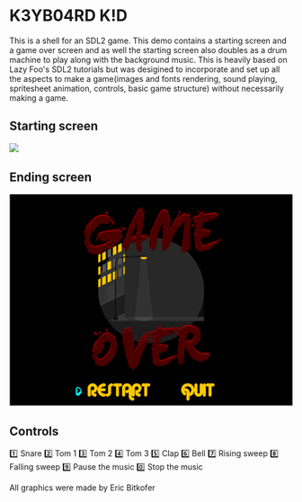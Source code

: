 # K3YB04RD K!D

This is a shell for an SDL2 game. This demo contains a starting screen and a game over screen and as well the starting screen also doubles as a drum machine to play along with the background music. This is heavily based on Lazy Foo's SDL2 tutorials but was desigined to incorporate and set up all the aspects to make a game(images and fonts rendering, sound playing, spritesheet animation, controls, basic game structure) without necessarily making a game.

## Starting screen
![](readme/keyboard-kid-001.gif)


## Ending screen
![](readme/keyboard-kid-002.gif)

## Controls
:one: Snare
:two: Tom 1
:three: Tom 2
:four: Tom 3
:five: Clap
:six: Bell
:seven: Rising sweep
:eight: Falling sweep
:nine: Pause the music
:zero: Stop the music

All graphics were made by Eric Bitkofer